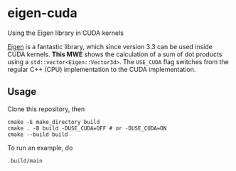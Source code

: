 # eigen-cuda
Using the Eigen library in CUDA kernels

[Eigen](http://eigen.tuxfamily.org/) is a fantastic library, which since version 3.3 can be used inside CUDA kernels.
**This MWE** shows the calculation of a sum of dot products using a `std::vector<Eigen::Vector3d>`.
The `USE_CUDA` flag switches from the regular C++ (CPU) implementation to the CUDA implementation.

## Usage
Clone this repository, then
```shell
cmake -E make_directory build
cmake . -B build -DUSE_CUDA=OFF # or -DUSE_CUDA=ON
cmake --build build
```
To run an example, do
```shell
.build/main
```